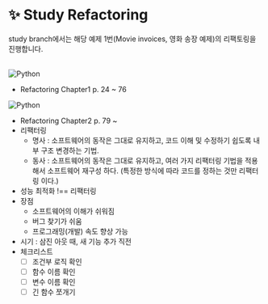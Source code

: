 # ✨ Study Refactoring

study branch에서는 해당 예제 1번(Movie invoices, 영화 송장 예제)의 리팩토링을 진행합니다.

<br/>

<img alt="Python" src ="https://img.shields.io/badge/version-v0.0.1-orange"/>

- Refactoring Chapter1 p. 24 ~ 76

<img alt="Python" src ="https://img.shields.io/badge/version-v0.0.2-orange"/>

- Refactoring Chapter2 p. 79 ~
- 리팩터링
  - 명사 : 소프트웨어의 동작은 그대로 유지하고, 코드 이해 및 수정하기 쉽도록 내부 구조 변경하는 기법.
  - 동사 : 소프트웨어의 동작은 그대로 유지하고, 여러 가지 리팩터링 기법을 적용해서 소프트웨어 재구성 하다. (특정한 방식에 따라 코드를 정하는 것만 리팩터링 이다.)
- 성능 최적화 !== 리팩터링
- 장점
  - 소프트웨어의 이해가 쉬워짐
  - 버그 찾기가 쉬움
  - 프로그래밍(개발) 속도 향상 가능
- 시기 : 삼진 아웃 때, 새 기능 추가 직전
- 체크리스트
  - [ ] 조건부 로직 확인
  - [ ] 함수 이름 확인
  - [ ] 변수 이름 확인
  - [ ] 긴 함수 쪼개기
